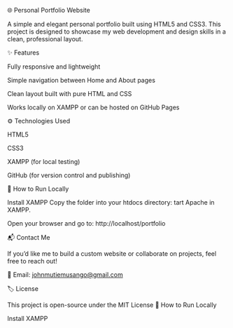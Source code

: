 🌐 Personal Portfolio Website

A simple and elegant personal portfolio built using HTML5 and CSS3.
This project is designed to showcase my web development and design skills in a clean, professional layout.

✨ Features

Fully responsive and lightweight

Simple navigation between Home and About pages

Clean layout built with pure HTML and CSS

Works locally on XAMPP or can be hosted on GitHub Pages

⚙️ Technologies Used

HTML5

CSS3

XAMPP (for local testing)

GitHub (for version control and publishing)

🧠 How to Run Locally

Install XAMPP
Copy the folder into your htdocs directory:
tart Apache in XAMPP.

Open your browser and go to: http://localhost/portfolio

📬 Contact Me

If you’d like me to build a custom website or collaborate on projects, feel free to reach out!

📧 Email: johnmutiemusango@gmail.com

🏷️ License

This project is open-source under the MIT License
🧠 How to Run Locally

Install XAMPP

